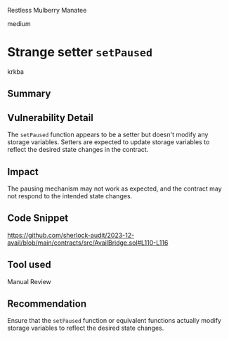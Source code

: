 Restless Mulberry Manatee

medium

# Strange setter `setPaused`

krkba
## Summary
 
## Vulnerability Detail
The `setPaused` function appears to be a setter but doesn't modify any storage variables. Setters are expected to update storage variables to reflect the desired state changes in the contract.
## Impact
The pausing mechanism may not work as expected, and the contract may not respond to the intended state changes.
## Code Snippet
https://github.com/sherlock-audit/2023-12-avail/blob/main/contracts/src/AvailBridge.sol#L110-L116
## Tool used

Manual Review

## Recommendation
Ensure that the `setPaused` function or equivalent functions actually modify storage variables to reflect the desired state changes.
